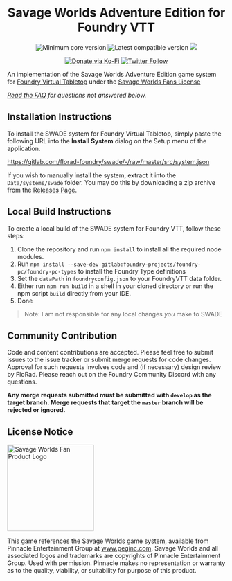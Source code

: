 <div align=center>

# Savage Worlds Adventure Edition for Foundry VTT

<img title="Minimum core version" src="https://img.shields.io/badge/dynamic/json?url=https://gitlab.com/florad-foundry/swade/-/raw/master/src/system.json&label=core&query=minimumCoreVersion&suffix=%2B&style=flat-square&color=important">
<img title="Latest compatible version" src="https://img.shields.io/badge/dynamic/json?url=https://gitlab.com/florad-foundry/swade/-/raw/master/src/system.json&label=compatible&query=compatibleCoreVersion&style=flat-square&color=important">
<img src="https://img.shields.io/badge/dynamic/json?url=https://gitlab.com/florad-foundry/swade/-/raw/master/src/system.json&label=version&query=version&style=flat-square&color=success">

[![Donate via Ko-Fi](https://img.shields.io/badge/support-ko--fi-ff4646?style=flat-square&logo=ko-fi)](https://ko-fi.com/florad)
[![Twitter Follow](https://img.shields.io/badge/follow-%40FloRadical-blue.svg?style=flat-square&logo=twitter)](https://twitter.com/FloRadical)

</div>

An implementation of the Savage Worlds Adventure Edition game system for [Foundry Virtual Tabletop](http://foundryvtt.com) under the [Savage Worlds Fans License](https://www.peginc.com/licensing/)

_[Read the FAQ](/FAQ.md) for questions not answered below._

## Installation Instructions

To install the SWADE system for Foundry Virtual Tabletop, simply paste the following URL into the **Install System**
dialog on the Setup menu of the application.

https://gitlab.com/florad-foundry/swade/-/raw/master/src/system.json

If you wish to manually install the system, extract it into the `Data/systems/swade` folder.
You may do this by downloading a zip archive from the [Releases Page](https://gitlab.com/florad-foundry/swade/-/releases).

## Local Build Instructions

To create a local build of the SWADE system for Foundry VTT, follow these steps:

1. Clone the repository and run `npm install` to install all the required node modules.
1. Run `npm install --save-dev gitlab:foundry-projects/foundry-pc/foundry-pc-types` to install the Foundry Type definitions
1. Set the `dataPath` in `foundryconfig.json` to your FoundryVTT data folder.
1. Either run `npm run build` in a shell in your cloned directory or run the npm script `build` directly from your IDE.
1. Done

> Note: I am not responsible for any local changes _you_ make to SWADE

## Community Contribution

Code and content contributions are accepted. Please feel free to submit issues to the issue tracker or submit merge
requests for code changes. Approval for such requests involves code and (if necessary) design review by FloRad. Please
reach out on the Foundry Community Discord with any questions.

**Any merge requests submitted must be submitted with `develop` as the target branch. Merge requests that target the `master` branch will be rejected or ignored.**

## License Notice

<img src="https://www.peginc.com/wp-content/uploads/2019/01/SW_LOGO_FP_2018.png" alt="Savage Worlds Fan Product Logo" width="200">

This game references the Savage Worlds game system, available from Pinnacle Entertainment Group at www.peginc.com. Savage Worlds and all associated logos and trademarks are copyrights of Pinnacle Entertainment Group. Used with permission. Pinnacle makes no representation or warranty as to the quality, viability, or suitability for purpose of this product.
